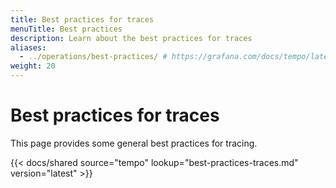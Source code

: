 ```yaml
---
title: Best practices for traces
menuTitle: Best practices
description: Learn about the best practices for traces
aliases:
  - ../operations/best-practices/ # https://grafana.com/docs/tempo/latest/operations/best-practices/
weight: 20
---
```


# Best practices for traces

This page provides some general best practices for tracing.

[//]: # 'Shared content for best practices for traces'
[//]: # 'This content is located in /tempo/docs/sources/shared/best-practices-traces.md'

{{< docs/shared source="tempo" lookup="best-practices-traces.md" version="latest" >}}
